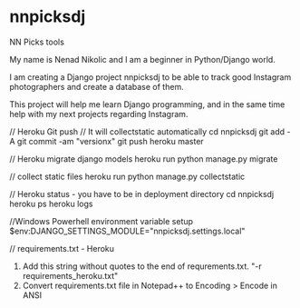 # nnpicksdj
NN Picks tools

My name is Nenad Nikolic and I am a beginner in Python/Django world.

I am creating a Django project nnpicksdj to be able to track good Instagram photographers and create a database of them.

This project will help me learn Django programming, and in the same time help with my next projects regarding Instagram.

// Heroku Git push
// It will collectstatic automatically
cd nnpicksdj
git add -A
git commit -am "versionx"
git push heroku master

// Heroku migrate django models
heroku run python manage.py migrate

// collect static files
heroku run python manage.py collectstatic

// Heroku status - you have to be in deployment directory
cd nnpicksdj
heroku ps
heroku logs

//Windows Powerhell environment variable setup
$env:DJANGO_SETTINGS_MODULE="nnpicksdj.settings.local"

// requirements.txt - Heroku
1. Add this string without quotes to the end of requrements.txt. "-r requirements_heroku.txt"
2. Convert requirements.txt file in Notepad++ to Encoding > Encode in ANSI
